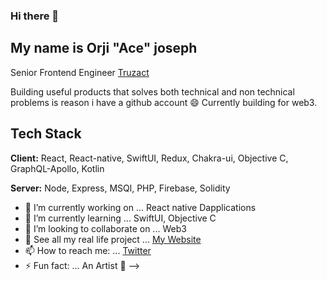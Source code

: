 ### Hi there  👋

## My name is Orji "Ace" joseph

Senior Frontend Engineer [Truzact](https://truzact.com)


Building useful products that solves both technical and non technical problems is reason i have a github account 😄
Currently building for web3. 


## Tech Stack

**Client:** React, React-native, SwiftUI, Redux, Chakra-ui, Objective C, GraphQL-Apollo, Kotlin

**Server:** Node, Express, MSQl, PHP, Firebase, Solidity



- 🔭 I’m currently working on ... React native Dapplications
- 🌱 I’m currently learning ... SwiftUI, Objective C
- 👯 I’m looking to collaborate on ... Web3 
- 💬 See all my real life project ... [My Website](https://orji.dev)
- 📫 How to reach me: ... [Twitter](https://twitter.com/orjiace_)
- ⚡ Fun fact: ... An Artist 🎨
-->
